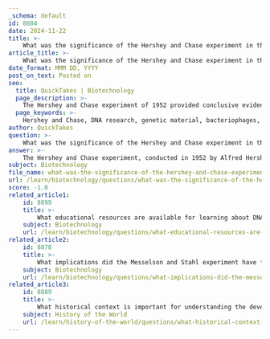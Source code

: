 ```yaml
---
_schema: default
id: 8884
date: 2024-11-22
title: >-
    What was the significance of the Hershey and Chase experiment in the context of DNA research?
article_title: >-
    What was the significance of the Hershey and Chase experiment in the context of DNA research?
date_format: MMM DD, YYYY
post_on_text: Posted on
seo:
  title: QuickTakes | Biotechnology
  page_description: >-
    The Hershey and Chase experiment of 1952 provided conclusive evidence that DNA is the genetic material in living organisms, using bacteriophages to demonstrate that only DNA enters bacterial cells, solidifying the role of DNA in heredity and molecular biology.
  page_keywords: >-
    Hershey and Chase, DNA research, genetic material, bacteriophages, Alfred Hershey, Martha Chase, E. coli, molecular biology, radioactive isotopes, heredity, Avery-MacLeod-McCarty experiment, genetics, biotechnology
author: QuickTakes
question: >-
    What was the significance of the Hershey and Chase experiment in the context of DNA research?
answer: >-
    The Hershey and Chase experiment, conducted in 1952 by Alfred Hershey and Martha Chase, was a pivotal moment in molecular biology that provided definitive evidence that DNA is the genetic material in living organisms. Prior to this experiment, while DNA had been identified as a molecule, many scientists still believed that proteins were the carriers of genetic information.\n\nIn their experiments, Hershey and Chase used bacteriophages, which are viruses that infect bacteria, specifically the T2 bacteriophage that targets E. coli. They employed radioactive isotopes to label the DNA and protein components of the bacteriophage separately. The DNA was labeled with phosphorus-32 ($^{32}P$), while the protein coat was labeled with sulfur-35 ($^{35}S$). \n\nWhen the labeled bacteriophages were allowed to infect E. coli, Hershey and Chase observed that only the radioactive DNA entered the bacterial cells, while the protein coat remained outside. This observation was crucial; it demonstrated that DNA, not protein, was the material responsible for carrying genetic information and directing the synthesis of new viral particles within the host bacteria.\n\nThe significance of the Hershey and Chase experiment lies in its confirmation of the role of DNA as the genetic material, which was a critical step in the understanding of molecular genetics. This experiment built upon earlier work, such as the Avery-MacLeod-McCarty experiment, which had suggested that DNA was the hereditary material but had not conclusively proven it. The results of the Hershey and Chase experiment helped to solidify the concept of DNA as the fundamental unit of heredity, paving the way for future research in genetics, molecular biology, and biotechnology. \n\nIn summary, the Hershey and Chase experiment was instrumental in establishing DNA as the genetic material, fundamentally changing the scientific understanding of heredity and molecular biology.
subject: Biotechnology
file_name: what-was-the-significance-of-the-hershey-and-chase-experiment-in-the-context-of-dna-research.md
url: /learn/biotechnology/questions/what-was-the-significance-of-the-hershey-and-chase-experiment-in-the-context-of-dna-research
score: -1.0
related_article1:
    id: 8899
    title: >-
        What educational resources are available for learning about DNA replication mechanisms?
    subject: Biotechnology
    url: /learn/biotechnology/questions/what-educational-resources-are-available-for-learning-about-dna-replication-mechanisms
related_article2:
    id: 8878
    title: >-
        What implications did the Messelson and Stahl experiment have for the understanding of DNA replication?
    subject: Biotechnology
    url: /learn/biotechnology/questions/what-implications-did-the-messelson-and-stahl-experiment-have-for-the-understanding-of-dna-replication
related_article3:
    id: 8889
    title: >-
        What historical context is important for understanding the development of DNA replication models?
    subject: History of the World
    url: /learn/history-of-the-world/questions/what-historical-context-is-important-for-understanding-the-development-of-dna-replication-models
---
```


&nbsp;